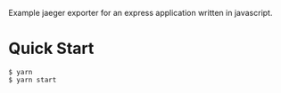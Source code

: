 Example jaeger exporter for an express application written in javascript.

# Quick Start

```
$ yarn
$ yarn start
```
